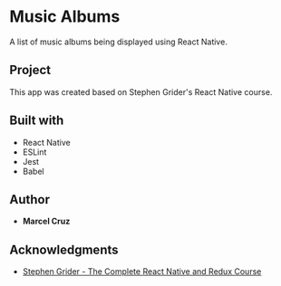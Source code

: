 # Music Albums

A list of music albums being displayed using React Native.

## Project

This app was created based on Stephen Grider's React Native course.

## Built with

* React Native
* ESLint
* Jest
* Babel

## Author

* **Marcel Cruz**

## Acknowledgments

* [Stephen Grider - The Complete React Native and Redux Course](https://www.udemy.com/the-complete-react-native-and-redux-course/)
